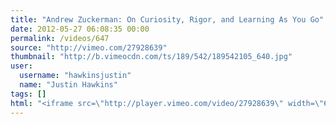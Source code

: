 ```yaml
---
title: "Andrew Zuckerman: On Curiosity, Rigor, and Learning As You Go"
date: 2012-05-27 06:08:35 00:00
permalink: /videos/647
source: "http://vimeo.com/27928639"
thumbnail: "http://b.vimeocdn.com/ts/189/542/189542105_640.jpg"
user:
  username: "hawkinsjustin"
  name: "Justin Hawkins"
tags: []
html: "<iframe src=\"http://player.vimeo.com/video/27928639\" width=\"640\" height=\"480\" frameborder=\"0\" webkitAllowFullScreen mozallowfullscreen allowFullScreen></iframe>"
---
```


